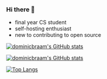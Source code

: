### Hi there 👋

<!--
**dominicbraam/dominicbraam** is a ✨ _special_ ✨ repository because its `README.md` (this file) appears on your GitHub profile.

Here are some ideas to get you started:

- 🔭 I’m currently working on ...
- 🌱 I’m currently learning ...
- 👯 I’m looking to collaborate on ...
- 🤔 I’m looking for help with ...
- 💬 Ask me about ...
- 📫 How to reach me: ...
- 😄 Pronouns: ...
- ⚡ Fun fact: ...
-->

- final year CS student
- self-hosting enthusiast
- new to contributing to open source

[![dominicbraam's GitHub stats](https://github-readme-stats.vercel.app/api?username=dominicbraam&theme=onedark&count_private=true)](https://github.com/anuraghazra/github-readme-stats)

[![dominicbraam's GitHub stats](https://github-readme-stats.vercel.app/api?username=dominicbraam&theme=onedark&count_private=true)]()

[![Top Langs](https://github-readme-stats.vercel.app/api/top-langs/?username=dominicbraam&layout=compact&theme=onedark)](https://github.com/anuraghazra/github-readme-stats)
